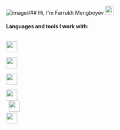 ![image](https://github.com/alfarruq/alfarruq/assets/135288285/ab66cadd-2442-4375-87a5-fe639848e0fa)### Hi, I'm Farrukh Mengboyev <img src="https://media.giphy.com/media/hvRJCLFzcasrR4ia7z/giphy.gif"  width="24px" >  

 <h4> Languages and tools I work with: </h4>

<code>  <img  src="https://cdn-icons-png.flaticon.com/512/1216/1216733.png"   width="30px" > </code>
<code>  <img  src="https://cdn.freebiesupply.com/logos/large/2x/css3-logo-png-transparent.png"   width="30px" > </code>
<code>  <img  src="https://icons-for-free.com/iconfiles/png/512/part+1+github-1320568339880199515.png"   width="30px" > </code>
<code>  <img  src="https://www.datocms-assets.com/45470/1631110818-logo-react-js.png"   width="30px" > </code>
<code>  <img  src=""   width="30px" > </code>
<code>  <img  src="https://cdn-icons-png.flaticon.com/512/1216/1216733.png"   width="30px" > </code>



